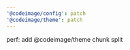 ```yaml
---
'@codeimage/config': patch
'@codeimage/theme': patch
---
```


perf: add @codeimage/theme chunk split
